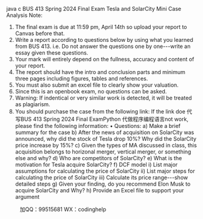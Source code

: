 java c
BUS 413 Spring 2024
Final Exam
Tesla and SolarCity
Mini Case Analysis
Note:
1. The final exam is due at 11:59 pm, April 14th so upload your report to Canvas before that.
2. Write a report according to questions below by using what you learned from BUS 413. i.e. Do not answer the questions one by one---write an essay given these questions.
3. Your mark will entirely depend on the fullness, accuracy and content of your report.
4. The report should have the intro and conclusion parts and minimum three pages including figures, tables and references.
5. You must also submit an excel file to clearly show your valuation.
6. Since this is an openbook exam, no questions can be asked.
7. Warning: If indentical or very similar work is detected, it will be treated as plagiarism.
8. You should purchase the case from the following link:
If the link doe 代 写BUS 413 Spring 2024 Final ExamPython
代做程序编程语言not work, please find the following information:
• Questions:
a) Make a brief summary for the case
b) After the news of acquisition on SolarCity was announced, why did the stock of Tesla drop 10%? Why did the SolarCity price increase by 15%?
c) Given the types of MA discussed in class, this acquisition belongs to horizonal merger, vertical merger, or something else and why?
d) Who are competitors of SolarCity?
e) What is the motivation for Tesla acquire SolarCity?
f) DCF model
i) List major assumptions for calculating the price of SolarCity
ii) List major steps for calculating the price of SolarCity
iii) Calculate its price range---show detailed steps
g) Given your finding, do you recommend Elon Musk to acquire SolarCity and Why?
h) Provide an Excel file to support your argument







         
加QQ：99515681  WX：codinghelp
